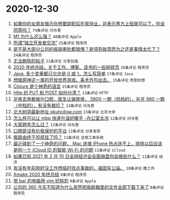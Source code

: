 # 2020-12-30

1. [如果你的女朋友暗示你想要辞职后在家待业，并表示男方上班就可以了，你会同意吗？](https://www.v2ex.com/t/740219) `74条评论` `问与答`
1. [M1 为什么这么强？](https://www.v2ex.com/t/740196) `48条评论` `Apple`
1. [所谓“独立开发者交流”](https://www.v2ex.com/t/740233) `25条评论` `程序员`
1. [是不是大部分公司的报销审批都很慢？是领导故意而为之还是事情太忙了？](https://www.v2ex.com/t/740244) `24条评论` `程序员`
1. [无法删除的帖子](https://www.v2ex.com/t/740228) `21条评论` `分享创造`
1. [2020 年终总结，关于工作、博客、读书的一些碎碎念](https://www.v2ex.com/t/740181) `19条评论` `程序员`
1. [Java ,多个变量都只允许是 0 或 1，怎么写简单](https://www.v2ex.com/t/740262) `17条评论` `Java`
1. [想做原神这一类的开放世界游戏。美术外包出去。](https://www.v2ex.com/t/740270) `15条评论` `奇思妙想`
1. [Clojure 是个神奇的语言](https://www.v2ex.com/t/740180) `15条评论` `程序员`
1. [Http 的 PUT 和 POST 如何分清？](https://www.v2ex.com/t/740248) `13条评论` `HTTP`
1. [牙疼去帝都维尔口腔，医生让做嵌体， 5800 一颗（低档的），补牙 980 一颗（中档的），有没有被坑？](https://www.v2ex.com/t/740229) `13条评论` `问与答`
1. [北大树洞最新地址 pkuhollow.com](https://www.v2ex.com/t/740186) `13条评论` `北京大学`
1. [怎么样可以让 mbp 快速升温好暖手 -办公室太冷](https://www.v2ex.com/t/740208) `12条评论` `问与答`
1. [大家跨年怎么过？](https://www.v2ex.com/t/740202) `12条评论` `问与答`
1. [口碑是没有价格保护的平台](https://www.v2ex.com/t/740199) `12条评论` `分享发现`
1. [极路由终于彻底挂了吗？](https://www.v2ex.com/t/740266) `11条评论` `全球工单系统`
1. [最近碰到了一个神奇的问题， Mac 连接 iPhone 热点连不上，排除以后应该是同一个 iCloud ID 的智能 Wi-Fi 的问题](https://www.v2ex.com/t/740238) `11条评论` `iCloud`
1. [如果已知 2021 年 2 月 10 日全球经济会全面崩盘你会做些什么？](https://www.v2ex.com/t/740234) `11条评论` `经济`
1. [有没有年前刚好没工作想临时找点事做的，福田车公庙。](https://www.v2ex.com/t/740222) `10条评论` `酷工作`
1. [Xmake 2020 年终总结](https://www.v2ex.com/t/740226) `9条评论` `程序员`
1. [带 bar 的电脑用 vim 好尴尬](https://www.v2ex.com/t/740207) `9条评论` `Apple`
1. [公司的 360 今天不知道为什么突然把我邮箱里的文件全部下载下来了](https://www.v2ex.com/t/740231) `8条评论` `程序员`
